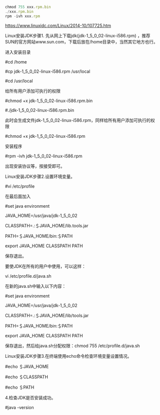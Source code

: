 

```javascript
chmod 755 xxx.rpm.bin
./xxx.rpm.bin
rpm -ivh xxx.rpm
```

https://www.linuxidc.com/Linux/2014-10/107725.htm



Linux安装JDK步骤1. 先从网上下载jdk(jdk-1_5_0_02-linux-i586.rpm) ，推荐SUN的官方网站www.sun.com，下载后放在/home目录中，当然其它地方也行。



进入安装目录



#cd /home



#cp jdk-1_5_0_02-linux-i586.rpm /usr/local



#cd /usr/local



给所有用户添加可执行的权限



#chmod +x jdk-1_5_0_02-linux-i586.rpm.bin



#./jdk-1_5_0_02-linux-i586.rpm.bin



此时会生成文件jdk-1_5_0_02-linux-i586.rpm，同样给所有用户添加可执行的权限



#chmod +x jdk-1_5_0_02-linux-i586.rpm



安装程序



#rpm -ivh jdk-1_5_0_02-linux-i586.rpm



出现安装协议等，按接受即可。



Linux安装JDK步骤2.设置环境变量。



#vi /etc/profile



在最后面加入



#set java environment



JAVA_HOME=/usr/java/jdk-1_5_0_02



CLASSPATH=.:＄JAVA_HOME/lib.tools.jar



PATH=＄JAVA_HOME/bin:＄PATH



export JAVA_HOME CLASSPATH PATH



保存退出。



要使JDK在所有的用户中使用，可以这样：



vi /etc/profile.d/java.sh



在新的java.sh中输入以下内容：



#set java environment



JAVA_HOME=/usr/java/jdk-1_5_0_02



CLASSPATH=.:＄JAVA_HOME/lib/tools.jar



PATH=＄JAVA_HOME/bin:＄PATH



export JAVA_HOME CLASSPATH PATH



保存退出，然后给java.sh分配权限：chmod 755 /etc/profile.d/java.sh



Linux安装JDK步骤3.在终端使用echo命令检查环境变量设置情况。



#echo ＄JAVA_HOME



#echo ＄CLASSPATH



#echo ＄PATH



4.检查JDK是否安装成功。



#java -version